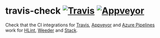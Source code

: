 # travis-check [![Travis](https://img.shields.io/travis/ndmitchell/ci-check.svg?label=Travis)](https://travis-ci.org/ndmitchell/ci-check) [![Appveyor](https://img.shields.io/appveyor/ci/ndmitchell/ci-check/master.svg?label=Appveyor)](https://ci.appveyor.com/project/ndmitchell/ci-check)

Check that the CI integrations for [Travis](https://travis-ci.org/), [Appveyor](https://www.appveyor.com/) and [Azure Pipelines](https://azure.microsoft.com/en-gb/services/devops/pipelines/) work for [HLint](https://github.com/ndmitchell/hlint), [Weeder](https://github.com/ndmitchell/weeder) and [Stack](https://www.haskellstack.org/).

